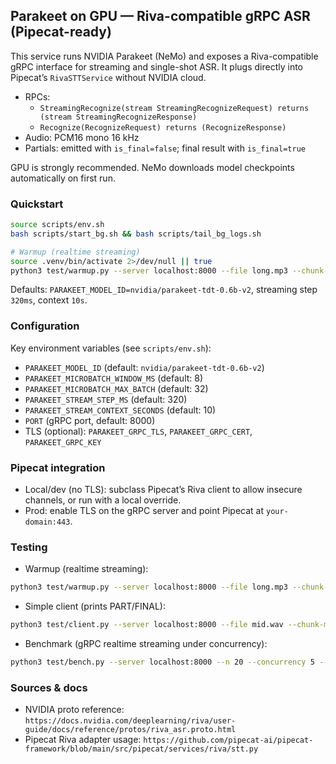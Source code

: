 ## Parakeet on GPU — Riva-compatible gRPC ASR (Pipecat-ready)

This service runs NVIDIA Parakeet (NeMo) and exposes a Riva-compatible gRPC interface for streaming and single-shot ASR. It plugs directly into Pipecat’s `RivaSTTService` without NVIDIA cloud.

- RPCs:
  - `StreamingRecognize(stream StreamingRecognizeRequest) returns (stream StreamingRecognizeResponse)`
  - `Recognize(RecognizeRequest) returns (RecognizeResponse)`
- Audio: PCM16 mono 16 kHz
- Partials: emitted with `is_final=false`; final result with `is_final=true`

GPU is strongly recommended. NeMo downloads model checkpoints automatically on first run.

### Quickstart

```bash
source scripts/env.sh
bash scripts/start_bg.sh && bash scripts/tail_bg_logs.sh

# Warmup (realtime streaming)
source .venv/bin/activate 2>/dev/null || true
python3 test/warmup.py --server localhost:8000 --file long.mp3 --chunk-ms 50
```

Defaults: `PARAKEET_MODEL_ID=nvidia/parakeet-tdt-0.6b-v2`, streaming step `320ms`, context `10s`.

### Configuration

Key environment variables (see `scripts/env.sh`):

- `PARAKEET_MODEL_ID` (default: `nvidia/parakeet-tdt-0.6b-v2`)
- `PARAKEET_MICROBATCH_WINDOW_MS` (default: 8)
- `PARAKEET_MICROBATCH_MAX_BATCH` (default: 32)
- `PARAKEET_STREAM_STEP_MS` (default: 320)
- `PARAKEET_STREAM_CONTEXT_SECONDS` (default: 10)
- `PORT` (gRPC port, default: 8000)
- TLS (optional): `PARAKEET_GRPC_TLS`, `PARAKEET_GRPC_CERT`, `PARAKEET_GRPC_KEY`

### Pipecat integration

- Local/dev (no TLS): subclass Pipecat’s Riva client to allow insecure channels, or run with a local override.
- Prod: enable TLS on the gRPC server and point Pipecat at `your-domain:443`.

### Testing

- Warmup (realtime streaming):
```bash
python3 test/warmup.py --server localhost:8000 --file long.mp3 --chunk-ms 50
```

- Simple client (prints PART/FINAL):
```bash
python3 test/client.py --server localhost:8000 --file mid.wav --chunk-ms 50
```

- Benchmark (gRPC realtime streaming under concurrency):
```bash
python3 test/bench.py --server localhost:8000 --n 20 --concurrency 5 --file long.mp3 --chunk-ms 50
```

### Sources & docs

- NVIDIA proto reference: `https://docs.nvidia.com/deeplearning/riva/user-guide/docs/reference/protos/riva_asr.proto.html`
- Pipecat Riva adapter usage: `https://github.com/pipecat-ai/pipecat-framework/blob/main/src/pipecat/services/riva/stt.py`